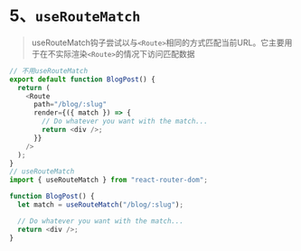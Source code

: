 # 5、`useRouteMatch`

> useRouteMatch钩子尝试以与`<Route>`相同的方式匹配当前URL。它主要用于在不实际渲染`<Route>`的情况下访问匹配数据

```js
// 不用useRouteMatch
export default function BlogPost() {
  return (
    <Route
      path="/blog/:slug"
      render={({ match }) => {
        // Do whatever you want with the match...
        return <div />;
      }}
    />
  );
}
// useRouteMatch
import { useRouteMatch } from "react-router-dom";

function BlogPost() {
  let match = useRouteMatch("/blog/:slug");

  // Do whatever you want with the match...
  return <div />;
}
```